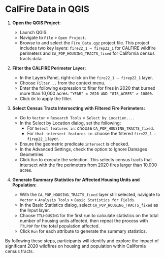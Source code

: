 # CalFire Data in QGIS

1. **Open the QGIS Project:**
   - Launch QGIS.
   - Navigate to `File` > `Open Project`.
   - Browse to and select the `Fire_Data.qgz` project file. This project includes two key layers: `fire22_1 — firep22_1` for CALFIRE wildfire perimeters and `CA_POP_HOUSING_TRACTS_fixed` for California census tracts data.

2. **Filter the CALFIRE Perimeter Layer:**
   - In the Layers Panel, right-click on the `fire22_1 — firep22_1` layer.
   - Choose `Filter...` from the context menu.
   - Enter the following expression to filter for fires in 2020 that burned more than 10,000 acres: `"YEAR" = 2020 AND "GIS_ACRES" > 10000`.
   - Click `OK` to apply the filter.

3. **Select Census Tracts Intersecting with Filtered Fire Perimeters:**
   - Go to `Vector` > `Research Tools` > `Select by Location...`.
   - In the Select by Location dialog, set the following:
     - For `Select features in`: choose `CA_POP_HOUSING_TRACTS_fixed`.
     - For `that intersect features in`: choose the filtered `fire22_1 — firep22_1` layer.
   - Ensure the geometric predicate `intersect` is checked.
   - In the Advanced Settings, check the option to Ignore Damages Geometries
   - Click `Run` to execute the selection. This selects census tracts that intersect with the fire perimeters from 2020 fires larger than 10,000 acres.

4. **Generate Summary Statistics for Affected Housing Units and Population:**
   - With the `CA_POP_HOUSING_TRACTS_fixed` layer still selected, navigate to `Vector` > `Analysis Tools` > `Basic Statistics for Fields`.
   - In the Basic Statistics dialog, select `CA_POP_HOUSING_TRACTS_fixed` as the Input layer.
   - Choose `TTLHOUSING` for the first run to calculate statistics on the total number of housing units affected, then repeat the process with `TTLPOP` for the total population affected.
   - Click `Run` for each attribute to generate the summary statistics.

By following these steps, participants will identify and explore the impact of significant 2020 wildfires on housing and population within California census tracts.
